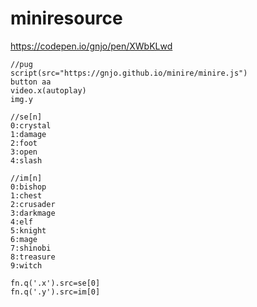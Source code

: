 # miniresource
https://codepen.io/gnjo/pen/XWbKLwd
```
//pug
script(src="https://gnjo.github.io/minire/minire.js")
button aa
video.x(autoplay)
img.y
```
```
//se[n]
0:crystal
1:damage
2:foot
3:open
4:slash

//im[n]
0:bishop
1:chest
2:crusader
3:darkmage
4:elf
5:knight
6:mage
7:shinobi
8:treasure
9:witch

fn.q('.x').src=se[0]
fn.q('.y').src=im[0]
```
